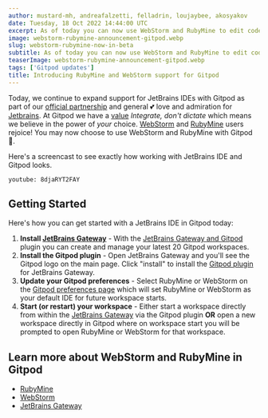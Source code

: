 ```yaml
---
author: mustard-mh, andreafalzetti, felladrin, loujaybee, akosyakov
date: Tuesday, 18 Oct 2022 14:44:00 UTC
excerpt: As of today you can now use WebStorm and RubyMine to edit code in Gitpod! Get started by updating your user preferences to WebStorm or RubyMine and starting a new Gitpod workspace!
image: webstorm-rubymine-announcement-gitpod.webp
slug: webstorm-rubymine-now-in-beta
subtitle: As of today you can now use WebStorm and RubyMine to edit code in Gitpod! Get started by updating your user preferences to WebStorm or RubyMine and starting a new Gitpod workspace!
teaserImage: webstorm-rubymine-announcement-gitpod.webp
tags: ['Gitpod updates']
title: Introducing RubyMine and WebStorm support for Gitpod
---
```


<script context="module">
  export const prerender = true;
</script>

Today, we continue to expand support for JetBrains IDEs with Gitpod as part of our [official partnership](https://www.gitpod.io/blog/gitpod-jetbrains) and general 💕 love and admiration for [Jetbrains](https://www.jetbrains.com/). At Gitpod we have a [value](https://www.gitpod.io/blog/gitpod-core-values) _Integrate, don't dictate_ which means we believe in the power of _your_ choice. [WebStorm](https://www.jetbrains.com/webstorm/) and [RubyMine](https://www.jetbrains.com/ruby/) users rejoice! You may now choose to use WebStorm and RubyMine with Gitpod 🎉.

Here's a screencast to see exactly how working with JetBrains IDE and Gitpod looks.

`youtube: 8djaRYT2FAY`

## Getting Started

Here's how you can get started with a JetBrains IDE in Gitpod today:

1. **Install [JetBrains Gateway](https://www.jetbrains.com/help/idea/remote-development-a.html#gateway)** - With the [JetBrains Gateway and Gitpod](/docs/integrations/jetbrains-gateway) plugin you can create and manage your latest 20 Gitpod workspaces.
2. **Install the Gitpod plugin** - Open JetBrains Gateway and you'll see the Gitpod logo on the main page. Click "install" to install the [Gitpod plugin](https://plugins.jetbrains.com/plugin/18438-gitpod-gateway) for JetBrains Gateway.
3. **Update your Gitpod preferences** - Select RubyMine or WebStorm on the [Gitpod preferences page](https://gitpod.io/preferences) which will set RubyMine or WebStorm as your default IDE for future workspace starts.
4. **Start (or restart) your workspace** - Either start a workspace directly from within the [JetBrains Gateway](/docs/integrations/jetbrains-gateway) via the Gitpod plugin **OR** open a new workspace directly in Gitpod where on workspace start you will be prompted to open RubyMine or WebStorm for that workspace.

## Learn more about WebStorm and RubyMine in Gitpod

-   [RubyMine](/docs/references/ides-and-editors/rubymine)
-   [WebStorm](/docs/references/ides-and-editors/webstorm)
-   [JetBrains Gateway](/docs/integrations/jetbrains-gateway)

